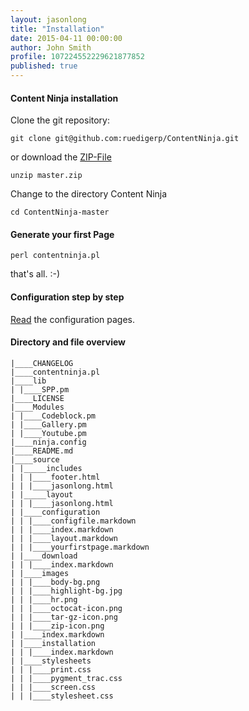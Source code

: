```yaml
---
layout: jasonlong
title: "Installation"
date: 2015-04-11 00:00:00
author: John Smith
profile: 107224552229621877852
published: true
---
```


#### Content Ninja installation

Clone the git repository:

    git clone git@github.com:ruedigerp/ContentNinja.git

or download the [ZIP-File](https://github.com/ruedigerp/ContentNinja/archive/master.zip) 

    unzip master.zip

Change to the directory Content Ninja

    cd ContentNinja-master 
    

#### Generate your first Page

    perl contentninja.pl 

that's all. :-) 

#### Configuration step by step 

[Read](/configuration) the configuration pages.


#### Directory and file overview

    |____CHANGELOG
    |____contentninja.pl
    |____lib
    | |____SPP.pm
    |____LICENSE
    |____Modules
    | |____Codeblock.pm
    | |____Gallery.pm
    | |____Youtube.pm
    |____ninja.config
    |____README.md
    |____source
    | |_____includes
    | | |____footer.html
    | | |____jasonlong.html
    | |_____layout
    | | |____jasonlong.html
    | |____configuration
    | | |____configfile.markdown
    | | |____index.markdown
    | | |____layout.markdown
    | | |____yourfirstpage.markdown
    | |____download
    | | |____index.markdown
    | |____images
    | | |____body-bg.png
    | | |____highlight-bg.jpg
    | | |____hr.png
    | | |____octocat-icon.png
    | | |____tar-gz-icon.png
    | | |____zip-icon.png
    | |____index.markdown
    | |____installation
    | | |____index.markdown
    | |____stylesheets
    | | |____print.css
    | | |____pygment_trac.css
    | | |____screen.css
    | | |____stylesheet.css



